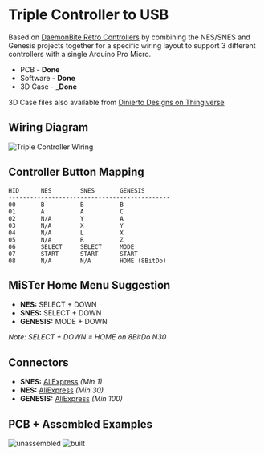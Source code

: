 # Triple Controller to USB

Based on [DaemonBite Retro Controllers](https://github.com/MickGyver/DaemonBite-Retro-Controllers-USB) by combining the NES/SNES and Genesis projects together for a specific wiring layout to support 3 different controllers with a single Arduino Pro Micro.

* PCB - **Done**
* Software - **Done**
* 3D Case - _**Done**

3D Case files also available from [Dinierto Designs on Thingiverse](https://www.thingiverse.com/thing:5011783)

## Wiring Diagram

![Triple Controller Wiring](https://user-images.githubusercontent.com/31223405/129961434-cc9ba3af-9f03-45be-8147-0c608614a966.png)

## Controller Button Mapping
```
HID      NES        SNES       GENESIS
---------------------------------------------
00       B          B          B
01       A          A          C
02       N/A        Y          A
03       N/A        X          Y
04       N/A        L          X
05       N/A        R          Z
06       SELECT     SELECT     MODE
07       START      START      START
08       N/A        N/A        HOME (8BitDo)
```

## MiSTer Home Menu Suggestion
* **NES:** SELECT + DOWN
* **SNES:** SELECT + DOWN
* **GENESIS:** MODE + DOWN

*Note: SELECT + DOWN = HOME on 8BitDo N30*

## Connectors
* **SNES:** [AliExpress](https://www.aliexpress.com/item/32838396935.html) *(Min 1)*
* **NES:** [AliExpress](https://www.aliexpress.com/item/4000396420735.html) *(Min 30)*
* **GENESIS:** [AliExpress](https://www.aliexpress.com/item/4000406448270.html) *(Min 100)*

## PCB + Assembled Examples
![unassembled](https://user-images.githubusercontent.com/31223405/134262489-26a5180b-2c78-4ba8-993b-f7132f75200f.jpg)
![built](https://user-images.githubusercontent.com/31223405/134262494-764370c2-681a-4ca3-b86f-3c8e0dfe66e6.jpg)



